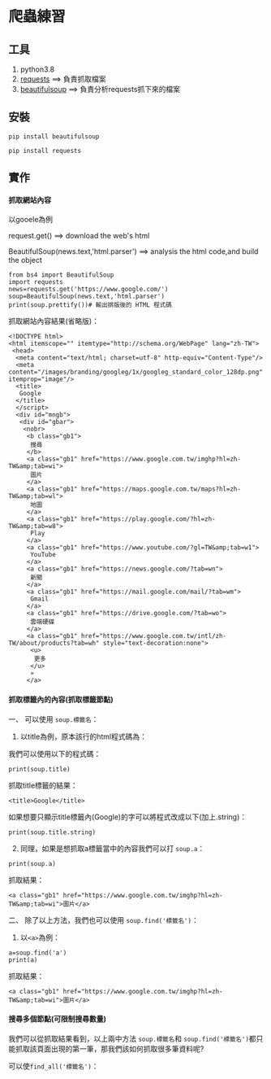 # 爬蟲練習
## 工具
1.  python3.8
2.  [requests]() ==> 負責抓取檔案
3.  [beautifulsoup](https://web.archive.org/web/20170127002045/https://www.crummy.com/software/BeautifulSoup/bs4/doc/) ==> 負責分析requests抓下來的檔案
## 安裝
```
pip install beautifulsoup
```

```
pip install requests
```
## 實作
#### 抓取網站內容
以gooele為例

request.get() ==> download the web's html

BeautifulSoup(news.text,'html.parser') ==> analysis the html code,and build the object

```
from bs4 import BeautifulSoup
import requests
news=requests.get('https://www.google.com/')
soup=BeautifulSoup(news.text,'html.parser')
print(soup.prettify())# 輸出排版後的 HTML 程式碼
```
抓取網站內容結果(省略版)：
```
<!DOCTYPE html>
<html itemscope="" itemtype="http://schema.org/WebPage" lang="zh-TW">
 <head>
  <meta content="text/html; charset=utf-8" http-equiv="Content-Type"/>
  <meta content="/images/branding/googleg/1x/googleg_standard_color_128dp.png" itemprop="image"/>
  <title>
   Google
  </title>
  </script>
  <div id="mngb">
   <div id="gbar">
    <nobr>
     <b class="gb1">
      搜尋
     </b>
     <a class="gb1" href="https://www.google.com.tw/imghp?hl=zh-TW&amp;tab=wi">
      圖片
     </a>
     <a class="gb1" href="https://maps.google.com.tw/maps?hl=zh-TW&amp;tab=wl">
      地圖
     </a>
     <a class="gb1" href="https://play.google.com/?hl=zh-TW&amp;tab=w8">
      Play
     </a>
     <a class="gb1" href="https://www.youtube.com/?gl=TW&amp;tab=w1">
      YouTube
     </a>
     <a class="gb1" href="https://news.google.com/?tab=wn">
      新聞
     </a>
     <a class="gb1" href="https://mail.google.com/mail/?tab=wm">
      Gmail
     </a>
     <a class="gb1" href="https://drive.google.com/?tab=wo">
      雲端硬碟
     </a>
     <a class="gb1" href="https://www.google.com.tw/intl/zh-TW/about/products?tab=wh" style="text-decoration:none">
      <u>
       更多
      </u>
      »
     </a>

```
#### 抓取標籤內的內容(抓取標籤節點)
一、 可以使用 `soup.標籤名`：

 1. 以title為例，原本該行的html程式碼為：<title>Google</title>

 我們可以使用以下的程式碼：
  ```
  print(soup.title)
  ```
 抓取title標籤的結果：
  ```
  <title>Google</title>
  ```
 如果想要只顯示title標籤內(Google)的字可以將程式改成以下(加上.string)：
  ```
  print(soup.title.string)
  ```
 2. 同理，如果是想抓取a標籤當中的內容我們可以打 `soup.a`：
  ```
  print(soup.a)
  ```
 抓取結果：
  ```
  <a class="gb1" href="https://www.google.com.tw/imghp?hl=zh-TW&amp;tab=wi">圖片</a> 
  ```

二、 除了以上方法，我們也可以使用 `soup.find('標籤名')`：

1. 以`<a>`為例：
 ```
 a=soup.find('a')
 print(a) 
 ```
抓取結果：
 ```
 <a class="gb1" href="https://www.google.com.tw/imghp?hl=zh-TW&amp;tab=wi">圖片</a>
 ```
 
#### 搜尋多個節點(可限制搜尋數量)
 
我們可以從抓取結果看到，以上兩中方法 `soup.標籤名`和 `soup.find('標籤名')`都只能抓取該頁面出現的第一筆，那我們該如何抓取很多筆資料呢?

可以使`find_all('標籤名')`：
 ```
 
 ```
 




